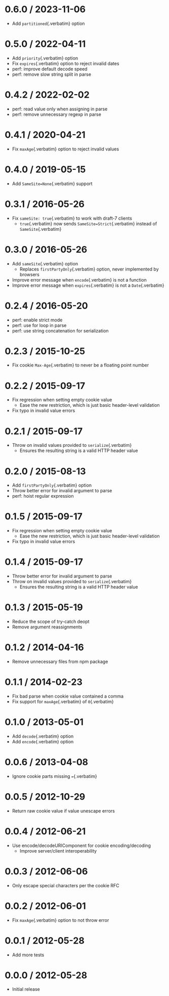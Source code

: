 # 0.6.0 / 2023-11-06

- Add `partitioned`{.verbatim} option

# 0.5.0 / 2022-04-11

- Add `priority`{.verbatim} option
- Fix `expires`{.verbatim} option to reject invalid dates
- perf: improve default decode speed
- perf: remove slow string split in parse

# 0.4.2 / 2022-02-02

- perf: read value only when assigning in parse
- perf: remove unnecessary regexp in parse

# 0.4.1 / 2020-04-21

- Fix `maxAge`{.verbatim} option to reject invalid values

# 0.4.0 / 2019-05-15

- Add `SameSite=None`{.verbatim} support

# 0.3.1 / 2016-05-26

- Fix `sameSite: true`{.verbatim} to work with draft-7 clients
  - `true`{.verbatim} now sends `SameSite=Strict`{.verbatim} instead of
    `SameSite`{.verbatim}

# 0.3.0 / 2016-05-26

- Add `sameSite`{.verbatim} option
  - Replaces `firstPartyOnly`{.verbatim} option, never implemented by
    browsers
- Improve error message when `encode`{.verbatim} is not a function
- Improve error message when `expires`{.verbatim} is not a
  `Date`{.verbatim}

# 0.2.4 / 2016-05-20

- perf: enable strict mode
- perf: use for loop in parse
- perf: use string concatenation for serialization

# 0.2.3 / 2015-10-25

- Fix cookie `Max-Age`{.verbatim} to never be a floating point number

# 0.2.2 / 2015-09-17

- Fix regression when setting empty cookie value
  - Ease the new restriction, which is just basic header-level
    validation
- Fix typo in invalid value errors

# 0.2.1 / 2015-09-17

- Throw on invalid values provided to `serialize`{.verbatim}
  - Ensures the resulting string is a valid HTTP header value

# 0.2.0 / 2015-08-13

- Add `firstPartyOnly`{.verbatim} option
- Throw better error for invalid argument to parse
- perf: hoist regular expression

# 0.1.5 / 2015-09-17

- Fix regression when setting empty cookie value
  - Ease the new restriction, which is just basic header-level
    validation
- Fix typo in invalid value errors

# 0.1.4 / 2015-09-17

- Throw better error for invalid argument to parse
- Throw on invalid values provided to `serialize`{.verbatim}
  - Ensures the resulting string is a valid HTTP header value

# 0.1.3 / 2015-05-19

- Reduce the scope of try-catch deopt
- Remove argument reassignments

# 0.1.2 / 2014-04-16

- Remove unnecessary files from npm package

# 0.1.1 / 2014-02-23

- Fix bad parse when cookie value contained a comma
- Fix support for `maxAge`{.verbatim} of `0`{.verbatim}

# 0.1.0 / 2013-05-01

- Add `decode`{.verbatim} option
- Add `encode`{.verbatim} option

# 0.0.6 / 2013-04-08

- Ignore cookie parts missing `=`{.verbatim}

# 0.0.5 / 2012-10-29

- Return raw cookie value if value unescape errors

# 0.0.4 / 2012-06-21

- Use encode/decodeURIComponent for cookie encoding/decoding
  - Improve server/client interoperability

# 0.0.3 / 2012-06-06

- Only escape special characters per the cookie RFC

# 0.0.2 / 2012-06-01

- Fix `maxAge`{.verbatim} option to not throw error

# 0.0.1 / 2012-05-28

- Add more tests

# 0.0.0 / 2012-05-28

- Initial release
